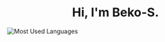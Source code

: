 <h1 align="center">Hi, I'm Beko-S. </h1>

![Most Used Languages](https://github-readme-stats.vercel.app/api/top-langs/?username=Beko-S&theme=radical)



